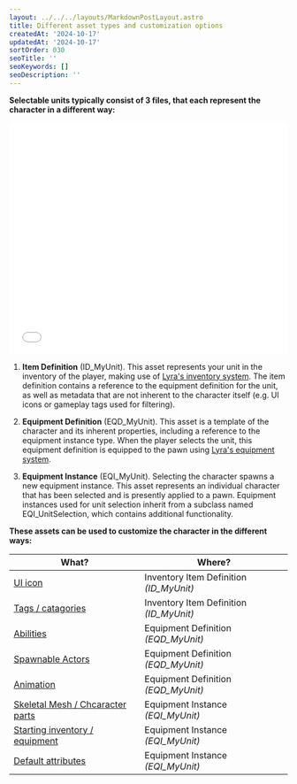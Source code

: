 ```yaml
---
layout: ../../../layouts/MarkdownPostLayout.astro
title: Different asset types and customization options
createdAt: '2024-10-17'
updatedAt: '2024-10-17'
sortOrder: 030
seoTitle: ''
seoKeywords: []
seoDescription: ''
---
```


**Selectable units typically consist of 3 files, that each represent the character in a different way:**

<embed src="/pdf/lus-execution-flow.pdf" width="100%" height="420px" toolbar=0 frameborder="0" scrolling="no" />

1. **Item Definition** (<span class="object">ID_MyUnit</span>). This asset represents your unit in the inventory of the player, making use of [Lyra's inventory system](https://dev.epicgames.com/documentation/en-us/unreal-engine/lyra-inventory-and-equipment-in-unreal-engine). The item definition contains a reference to the equipment definition for the unit, as well as metadata that are not inherent to the character itself (e.g. UI icons or gameplay tags used for filtering).

2. **Equipment Definition** (<span class="object">EQD_MyUnit</span>). This asset is a template of the character and its inherent properties, including a reference to the equipment instance type. When the player selects the unit, this equipment definition is equipped to the pawn using [Lyra's equipment system](https://dev.epicgames.com/documentation/en-us/unreal-engine/lyra-inventory-and-equipment-in-unreal-engine). 

3. **Equipment Instance** (<span class="object">EQI_MyUnit</span>). Selecting the character spawns a new equipment instance. This asset represents an individual character that has been selected and is presently applied to a pawn. Equipment instances used for unit selection inherit from a subclass named <span class="object">EQI_UnitSelection</span>, which contains additional functionality.

**These assets can be used to customize the character in the different ways:**

| What? | Where? |
| ----------- | ----------- |
| [UI icon](/lyra-unit-selection/004-interface/120-ui-icons) | Inventory Item Definition *(<span class="object">ID_MyUnit</span>)* |
| [Tags / catagories](/lyra-unit-selection/004-interface/130-tags-categories) | Inventory Item Definition *(<span class="object">ID_MyUnit</span>)* |
| [Abilities](/lyra-unit-selection/003-gameplay-elements/115-abilities) | Equipment Definition *(<span class="object">EQD_MyUnit</span>)* |
| [Spawnable Actors](/lyra-unit-selection/003-gameplay-elements/150-spawnable-actors) | Equipment Definition *(<span class="object">EQD_MyUnit</span>)* |
| [Animation](/lyra-unit-selection/002-cosmetic-elements/060-animation) | Equipment Definition *(<span class="object">EQD_MyUnit</span>)* |
| [Skeletal Mesh / Chcaracter parts](/lyra-unit-selection/002-cosmetic-elements/070-skeletal-mesh-character-parts) | Equipment Instance *(<span class="object">EQI_MyUnit</span>)* |
| [Starting  inventory / equipment](/lyra-unit-selection/003-gameplay-elements/080-starting-inventory-equipment) | Equipment Instance *(<span class="object">EQI_MyUnit</span>)* |
|[Default attributes](/lyra-unit-selection/003-gameplay-elements/090-default-attributes) | Equipment Instance *(<span class="object">EQI_MyUnit</span>)* |

